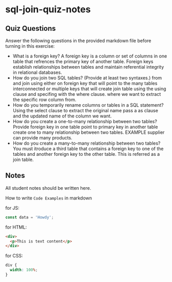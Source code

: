 # sql-join-quiz-notes

## Quiz Questions

Answer the following questions in the provided markdown file before turning in this exercise:

- What is a foreign key?
  A foreign key is a column or set of columns in one table that refrences the primary key of another table. Foreign keys establish relationships between tables and maintain referential integrity in relational databases.
- How do you join two SQL tables? (Provide at least two syntaxes.)
  from and join using either on foreign key that will point to the many tables interconnected or multiple keys that will create join table using the using clause and specifing with the where clause. where we want to extract the specific row column from.
- How do you temporarily rename columns or tables in a SQL statement?
  Using the select clause to extract the original name pass a as clause and the updated name of the column we want.
- How do you create a one-to-many relationship between two tables?
  Provide foreign key in one table point to primary key in another table create one to many relationship between two tables. EXAMPLE supplier can provide many products.
- How do you create a many-to-many relationship between two tables?
  You must itroduce a third table that contains a foreign key to one of the tables and another foreign key to the other table. This is referred as a join table.

## Notes

All student notes should be written here.

How to write `Code Examples` in markdown

for JS:

```javascript
const data = 'Howdy';
```

for HTML:

```html
<div>
  <p>This is text content</p>
</div>
```

for CSS:

```css
div {
  width: 100%;
}
```
